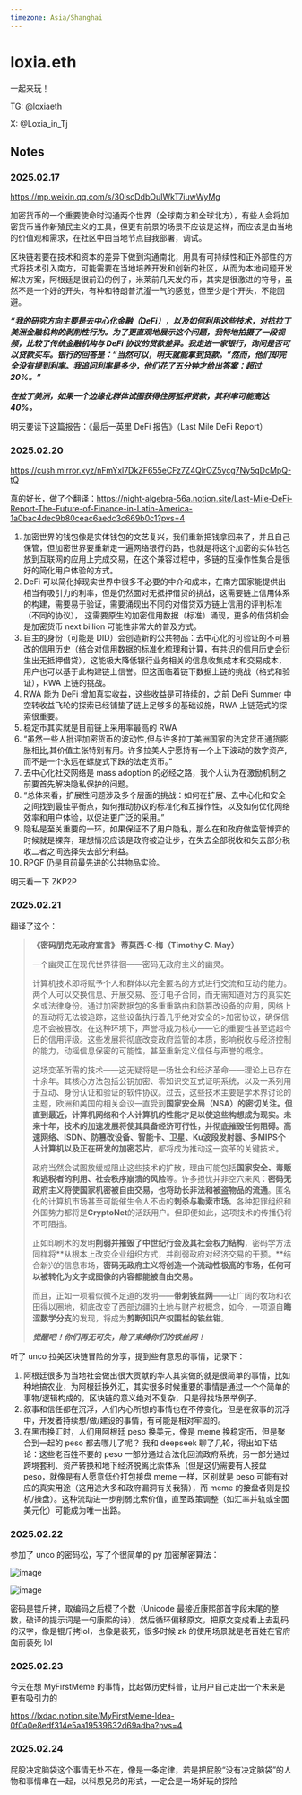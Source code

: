 ```yaml
---
timezone: Asia/Shanghai
---
```



# loxia.eth

一起来玩！ 

TG: @loxiaeth

X: @Loxia_in_Tj

## Notes

<!-- Content_START -->

### 2025.02.17

https://mp.weixin.qq.com/s/30lscDdbOuIWkT7iuwWyMg

加密货币的一个重要使命时沟通两个世界（全球南方和全球北方），有些人会将加密货币当作新殖民主义的工具，但更有前景的场景不应该是这样，而应该是由当地的价值观和需求，在社区中由当地节点自我部署，调试。

区块链若要在技术和资本的差异下做到沟通南北，用具有可持续性和正外部性的方式将技术引入南方，可能需要在当地培养开发和创新的社区，从而为本地问题开发解决方案，阿根廷是很前沿的例子，米莱前几天发的币，其实是很激进的符号，虽然不是一个好的开头，有种和特朗普沆瀣一气的感觉，但至少是个开头，不能回避。

***“我的研究方向主要是去中心化金融（DeFi），以及如何利用这些技术，对抗拉丁美洲金融机构的剥削性行为。为了更直观地展示这个问题，我特地拍摄了一段视频，比较了传统金融机构与 DeFi 协议的贷款差异。我走进一家银行，询问是否可以贷款买车。银行的回答是：“当然可以，明天就能拿到贷款。”然而，他们却完全没有提到利率。我追问利率是多少，他们花了五分钟才给出答案：超过 20%。”***

***在拉丁美洲，如果一个边缘化群体试图获得住房抵押贷款，其利率可能高达 40%。***

明天要读下这篇报告：《最后一英里 DeFi 报告》（Last Mile DeFi Report）

### 2025.02.20

https://cush.mirror.xyz/nFmYxl7DkZF655eCFz7Z4QlrOZ5ycg7Ny5gDcMpQ-tQ

真的好长，做了个翻译：https://night-algebra-56a.notion.site/Last-Mile-DeFi-Report-The-Future-of-Finance-in-Latin-America-1a0bac4dec9b80ceac6aedc3c669b0c1?pvs=4

1. 加密世界的钱包像是实体钱包的文艺复兴，我们重新把钱拿回来了，并且自己保管，但加密世界要重新走一遍网络银行的路，也就是将这个加密的实体钱包放到互联网的应用上完成交易，在这个兼容过程中，多链的互操作性集合是很好的简化用户体验的方式。
2. DeFi 可以简化掉现实世界中很多不必要的中介和成本，在南方国家能提供出相当有吸引力的利率，但是仍然面对无抵押借贷的挑战，这需要链上信用体系的构建，需要易于验证，需要涌现出不同的对借贷双方链上信用的评判标准（不同的协议）， 这需要原生的加密信用数据（标准）涌现，更多的借贷机会是加密货币 next billion 可能性非常大的普及方式。
3. 自主的身份（可能是 DID）会创造新的公共物品：去中心化的可验证的不可篡改的信用历史（结合对信用数据的标准化梳理和计算，有共识的信用历史会衍生出无抵押借贷），这能极大降低银行业务相关的信息收集成本和交易成本，用户也可以基于此构建链上信誉。但这面临着链下数据上链的挑战（格式和验证），RWA 上链的挑战。
4. RWA 能为 DeFi 增加真实收益，这些收益是可持续的，之前 DeFi Summer 中空转收益飞轮的探索已经铺垫了链上足够多的基础设施，RWA 上链范式的探索很重要。
5. 稳定币其实就是目前链上采用率最高的 RWA
6. “虽然一些人批评加密货币的波动性,但与许多拉丁美洲国家的法定货币通货膨胀相比,其价值主张特别有用。许多拉美人宁愿持有一个上下波动的数字资产,而不是一个永远在螺旋式下跌的法定货币。”
7. 去中心化社交网络是 mass adoption 的必经之路，我个人认为在激励机制之前要首先解决隐私保护的问题。
8. “总体来看，扩展性问题涉及多个层面的挑战：如何在扩展、去中心化和安全之间找到最佳平衡点，如何推动协议的标准化和互操作性，以及如何优化网络效率和用户体验，以促进更广泛的采用。”
9. 隐私是至关重要的一环，如果保证不了用户隐私，那么在和政府做监管博弈的时候就是裸奔，理想情况应该是政府被迫让步，在失去全部税收和失去部分税收二者之间选择失去部分利益。
10. RPGF 仍是目前最先进的公共物品实验。

明天看一下 ZKP2P

### 2025.02.21

翻译了这个：

> **《密码朋克无政府宣言》
> 蒂莫西·C·梅（Timothy C. May）**
> 
> 一个幽灵正在现代世界徘徊——密码无政府主义的幽灵。
> 
> 计算机技术即将赋予个人和群体以完全匿名的方式进行交流和互动的能力。两个人可以交换信息、开展交易、签订电子合同，而无需知道对方的真实姓名或法律身份。通过加密数据包的多重重路由和防篡改设备的应用，网络上的互动将无法被追踪，这些设备执行着几乎绝对安全的>加密协议，确保信息不会被篡改。在这种环境下，声誉将成为核心——它的重要性甚至远超今日的信用评级。这些发展将彻底改变政府监管的本质，影响税收与经济控制的能力，动摇信息保密的可能性，甚至重新定义信任与声誉的概念。
> 
> 这场变革所需的技术——这无疑将是一场社会和经济革命——理论上已存在十余年。其核心方法包括公钥加密、零知识交互式证明系统，以及一系列用于互动、身份认证和验证的软件协议。过去，这些技术主要是学术界讨论的主题，欧洲和美国的相关会议一直受到**国家安全局（NSA）的密切关注。但直到最近，计算机网络和个人计算机的性能才足以使这些构想成为现实。未来十年，技术的加速发展将使其具备经济可行性，并彻底摧毁任何阻碍。高速网络、ISDN、防篡改设备、智能卡、卫星、Ku波段发射器、多MIPS个人计算机以及正在研发的加密芯片**，都将成为推动这一变革的关键技术。
> 
> 政府当然会试图放缓或阻止这些技术的扩散，理由可能包括**国家安全、毒贩和逃税者的利用、社会秩序崩溃的风险**等。许多担忧并非空穴来风：**密码无政府主义将使国家机密被自由交易，也将助长非法和被盗物品的流通**。匿名化的计算机市场甚至可能催生令人不齿的**刺杀与勒索市场**。各种犯罪组织和外国势力都将是**CryptoNet**的活跃用户。但即便如此，这项技术的传播仍将不可阻挡。
> 
> 正如印刷术的发明**削弱并摧毁了中世纪行会及其社会权力结构**，密码学方法同样将**从根本上改变企业组织方式，并削弱政府对经济交易的干预。**结合新兴的信息市场，**密码无政府主义将创造一个流动性极高的市场，任何可以被转化为文字或图像的内容都能被自由交易。**
> 
> 而且，正如一项看似微不足道的发明——**带刺铁丝网**——让广阔的牧场和农田得以圈地，彻底改变了西部边疆的土地与财产权概念，如今，一项源自**晦涩数学分支**的发现，将成为**剪断知识产权围栏的铁丝钳**。
> 
> ***觉醒吧！你们再无可失，除了束缚你们的铁丝网！***

听了 unco 拉美区块链冒险的分享，提到些有意思的事情，记录下：

1. 阿根廷很多为当地社会做出很大贡献的华人其实做的就是很简单的事情，比如种地搞农业，为阿根廷换外汇，其实很多时候重要的事情是通过一个个简单的事物/逻辑构成的，区块链的意义绝对不复杂，只是得找场景举例子。
2. 叙事和信任都在沉浮，人们内心所想的事情也在不停变化，但是在叙事的沉浮中，开发者持续想/做/建设的事情，有可能是相对牢固的。
3. 在黑市换汇时，人们用阿根廷 peso 换美元，像是 meme 换稳定币，但是聚合到一起的 peso 都去哪儿了呢？ 我和 deepseek 聊了几轮，得出如下结论：这些老百姓不要的 peso 一部分通过合法化回流政府系统，另一部分通过跨境套利、资产转换和地下经济脱离比索体系（但是这仍需要有人接盘 peso，就像是有人愿意低价打包接盘 meme 一样，区别就是 peso 可能有对应的真实用途（这用途大多和政府漏洞有关我猜），而 meme 的接盘者则是投机/操盘）。这种流动进一步削弱比索价值，直至政策调整（如汇率并轨或全面美元化）可能成为唯一出路。

### 2025.02.22

参加了 unco 的密码松，写了个很简单的 py 加密解密算法：

![image](https://github.com/user-attachments/assets/4ab0730c-1162-4fa6-8671-99d8d70ed1d4)

![image](https://github.com/user-attachments/assets/6d0ca975-b710-49bd-a38f-7833df2ee492)

密码是锟斤拷，取编码之后模了个数（Unicode 最接近康熙部首字段末尾的整数，破译的提示词是一句康熙的诗），然后循环偏移原文，把原文变成看上去乱码的汉字，像是锟斤拷lol，也像是装死，很多时候 zk 的使用场景就是老百姓在官府面前装死 lol 

### 2025.02.23

今天在想 MyFirstMeme 的事情，比起做历史科普，让用户自己走出一个未来是更有吸引力的

https://lxdao.notion.site/MyFirstMeme-Idea-0f0a0e8edf314e5aa19539632d69adba?pvs=4

### 2025.02.24

屁股决定脑袋这个事情无处不在，像是一条定律，若是把屁股“没有决定脑袋”的人物和事情串在一起，以科恩兄弟的形式，一定会是一场好玩的探险

<!-- Content_END -->
